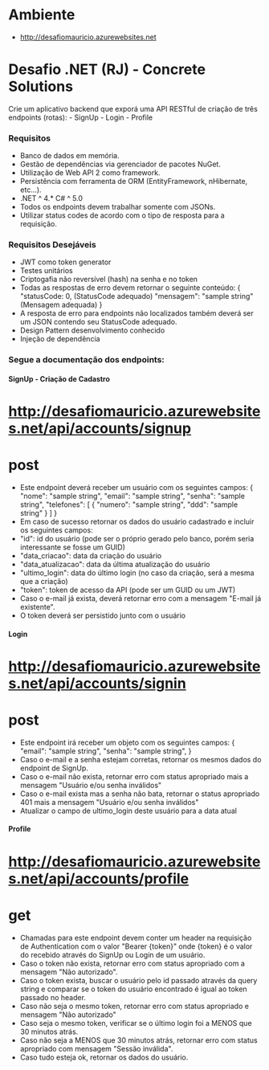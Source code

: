 # Ambiente
* http://desafiomauricio.azurewebsites.net

# Desafio .NET (RJ) - Concrete Solutions

Crie um aplicativo backend que exporá uma API RESTful de criação de três endpoints (rotas): - SignUp - Login - Profile

### Requisitos
* Banco de dados em memória.
* Gestão de dependências via gerenciador de pacotes NuGet.
* Utilização de Web API 2 como framework.
* Persistência com ferramenta de ORM (EntityFramework, nHibernate, etc...).
* .NET ^ 4.* C# ^ 5.0
* Todos os endpoints devem trabalhar somente com JSONs.
* Utilizar status codes de acordo com o tipo de resposta para a requisição.

### Requisitos Desejáveis
* JWT como token generator
* Testes unitários
* Criptogafia não reversível (hash) na senha e no token
* Todas as respostas de erro devem retornar o seguinte conteúdo: { "statusCode: 0, (StatusCode adequado) "mensagem": "sample string" (Mensagem adequada) }
* A resposta de erro para endpoints não localizados também deverá ser um JSON contendo seu StatusCode adequado.
* Design Pattern desenvolvimento conhecido
* Injeção de dependência

### Segue a documentação dos endpoints:

#### SignUp - Criação de Cadastro
# http://desafiomauricio.azurewebsites.net/api/accounts/signup
# post
* Este endpoint deverá receber um usuário com os seguintes campos: { "nome": "sample string", "email": "sample string", "senha": "sample string", "telefones": [ { "numero": "sample string", "ddd": "sample string" } ] }
* Em caso de sucesso retornar os dados do usuário cadastrado e incluir os seguintes campos:
* "id": id do usuário (pode ser o próprio gerado pelo banco, porém seria interessante se fosse um GUID)
* "data_criacao": data da criação do usuário
* "data_atualizacao": data da última atualização do usuário
* "ultimo_login": data do último login (no caso da criação, será a mesma que a criação)
* "token": token de acesso da API (pode ser um GUID ou um JWT)
* Caso o e-mail já exista, deverá retornar erro com a mensagem "E-mail já existente".
* O token deverá ser persistido junto com o usuário

#### Login
# http://desafiomauricio.azurewebsites.net/api/accounts/signin
# post
* Este endpoint irá receber um objeto com os seguintes campos: { "email": "sample string", "senha": "sample string", }
* Caso o e-mail e a senha estejam corretas, retornar os mesmos dados do endpoint de SignUp.
* Caso o e-mail não exista, retornar erro com status apropriado mais a mensagem "Usuário e/ou senha inválidos"
* Caso o e-mail exista mas a senha não bata, retornar o status apropriado 401 mais a mensagem "Usuário e/ou senha inválidos"
* Atualizar o campo de ultimo_login deste usuário para a data atual

#### Profile
# http://desafiomauricio.azurewebsites.net/api/accounts/profile
# get
* Chamadas para este endpoint devem conter um header na requisição de Authentication com o valor "Bearer {token}" onde {token} é o valor do recebido através do SignUp ou Login de um usuário.
* Caso o token não exista, retornar erro com status apropriado com a mensagem "Não autorizado".
* Caso o token exista, buscar o usuário pelo id passado através da query string e comparar se o token do usuário encontrado é igual ao token passado no header.
* Caso não seja o mesmo token, retornar erro com status apropriado e mensagem "Não autorizado"
* Caso seja o mesmo token, verificar se o último login foi a MENOS que 30 minutos atrás.
* Caso não seja a MENOS que 30 minutos atrás, retornar erro com status apropriado com mensagem "Sessão inválida".
* Caso tudo esteja ok, retornar os dados do usuário.